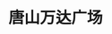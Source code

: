 ---
layout: article
id: 51
title: 唐山万达广场
category: 经典案例
pic: /assets/anli/94507c3343a3b1f2507624a779d0a9a4.jpg
detail: 唐山万达广场项目总占地341亩，属于商住混合用地；其中购物中心21万平方米、五星级酒店4.7万平方米、写字楼14万平方米、住宅38万平方米、底商3.5万平方米、回迁23.6万平方米，该项目涉及住宅和非住宅2006户，其中住宅1694户，公建、商业等非住宅单位312户，项目总投资80亿元，地上总建筑面积104万平方米，计划将建成集高档货、超五星级酒店、高档公寓、高档写字楼、高档影剧院、高档住宅于一体的我市乃至我省具有领先水平、规模最大、投资最大、档次最高、环境最优的标志性商业商务中心区。

---